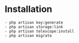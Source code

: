 # Installation
    - php artisan key:generate
    - php artisan storage:link
    - php artisan telescope:install
    - php artisan migrate
